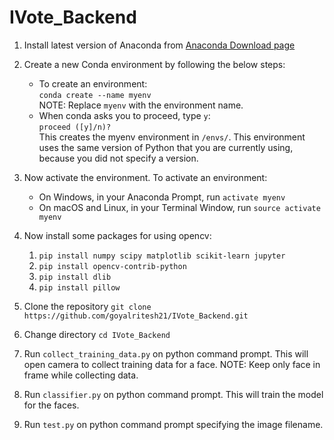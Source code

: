 # IVote_Backend

1. Install latest version of Anaconda from [Anaconda Download page](https://www.anaconda.com/download/)

1. Create a new Conda environment by following the below steps:
	+ To create an environment:<br>
		`conda create --name myenv`<br>
		NOTE: Replace `myenv` with the environment name.<br>
	+ When conda asks you to proceed, type `y`:<br>
		`proceed ([y]/n)?`<br>
	This creates the myenv environment in `/envs/`. This environment uses the same version of Python that you are currently using, because you 		did not specify a version.
	
1. Now activate the environment. To activate an environment:
	+ On Windows, in your Anaconda Prompt, run `activate myenv`
	+ On macOS and Linux, in your Terminal Window, run `source activate myenv`
	
1. Now install some packages for using opencv:

	1. `pip install numpy scipy matplotlib scikit-learn jupyter`
	1. `pip install opencv-contrib-python`
	1. `pip install dlib`
	1. `pip install pillow`
	
1. Clone the repository `git clone https://github.com/goyalritesh21/IVote_Backend.git`

1. Change directory `cd IVote_Backend`

1. Run `collect_training_data.py` on python command prompt. This will open camera to collect training data for a face. 
NOTE: Keep only face in frame while collecting data.

1. Run `classifier.py` on python command prompt. This will train the model for the faces.
 
1. Run `test.py` on python command prompt specifying the image filename.
